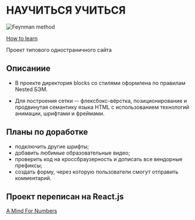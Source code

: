 # НАУЧИТЬСЯ УЧИТЬСЯ

![Feynman method](https://media.giphy.com/media/Hy42qg9NvnRIiFpqeh/giphy.gif)

[How to learn](https://auroraptor.github.io/how-to-learn/)

Проект типового одностраничного сайта

## Описаниие

* В проекте директория blocks со стилями оформлена по правилам Nested БЭМ.

* Для построения сетки -- флексбокс-вёрстка, позиционирование и продвинутая семантику языка HTML с использованием технологий анимации, шрифтами и фреймами.

## Планы по доработке

* подключить другие шрифты;
* добавить любимые образовательные видео;
* проверить код на кроссбраузерность и дописать все вендорные префиксы;
* создать форму, через которую пользователи смогут отправить комментарий.

## Проект переписан на React.js 
[A Mind For Numbers](https://github.com/auroraptor/a-mind-for-numbers)
